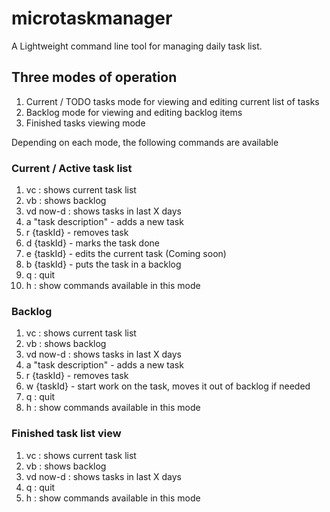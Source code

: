 # microtaskmanager
A Lightweight command line tool for managing daily task list.

## Three modes of operation

1. Current / TODO tasks mode for viewing and editing current list of tasks
1. Backlog mode for viewing and editing backlog items
1. Finished tasks viewing mode

Depending on each mode, the following commands are available

### Current / Active task list

1. vc : shows current task list
1. vb : shows backlog
1. vd now-<X>d : shows tasks in last X days
1. a "task description" - adds a new task
1. r {taskId} - removes task
1. d {taskId} - marks the task done
1. e {taskId} - edits the current task (Coming soon)
1. b {taskId} - puts the task in a backlog
1. q : quit
1. h : show commands available in this mode

### Backlog 

1. vc : shows current task list
1. vb : shows backlog
1. vd now-<X>d : shows tasks in last X days
1. a "task description" - adds a new task
1. r {taskId} - removes task
1. w {taskId} - start work on the task, moves it out of backlog if needed
1. q : quit
1. h : show commands available in this mode

### Finished task list view

1. vc : shows current task list
1. vb : shows backlog
1. vd now-<X>d : shows tasks in last X days
1. q : quit
1. h : show commands available in this mode
